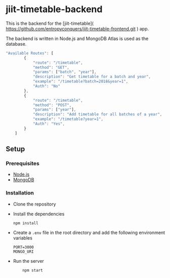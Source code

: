 # jiit-timetable-backend

This is the backend for the [jiit-timetable](
    <!-- Link to the frontend repo -->
    https://github.com/entropyconquers/jiit-timetable-frontend.git
) app.

The backend is written in Node.js and MongoDB Atlas is used as the database.

```javascript
"Available Routes": [
        {
            "route": "/timetable",
            "method": "GET",
            "params": ["batch", "year"],
            "description": "Get timetable for a batch and year",
            "example": "/timetable?batch=2018&year=1",
            "Auth": "No"
        },
        {
            "route": "/timetable",
            "method": "POST",
            "params": ["year"],
            "description": "Add timetable for all batches of a year",
            "example": "/timetable?year=1",
            "Auth": "Yes",
        }
    ]
```

## Setup

### Prerequisites

-   [Node.js](https://nodejs.org/en/download/)
-   [MongoDB](https://www.mongodb.com/download-center/community)

### Installation

-   Clone the repository
-   Install the dependencies

        npm install

-   Create a `.env` file in the root directory and add the following
    environment variables

        PORT=3000
        MONGO_URI

-   Run the server
    
            npm start



